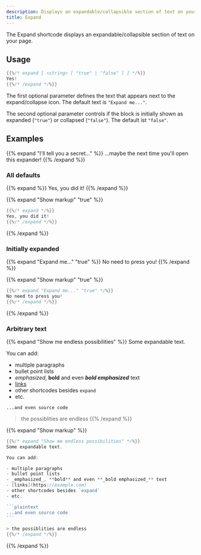 ```yaml
---
description: Displays an expandable/collapsible section of text on your page
title: Expand
---
```


The Expand shortcode displays an expandable/collapsible section of text on your page.

## Usage

````go
{{%/* expand [ <string> [ "true" | "false" ] ] */%}}
Yes!
{{%/* /expand */%}}
````

The first optional parameter defines the text that appears next to the expand/collapse icon. The default text is `"Expand me..."`.

The second optional parameter controls if the block is initially shown as expanded (`"true"`) or collapsed (`"false"`). The default ist `"false"`.
## Examples

{{% expand "I'll tell you a secret..." %}}
...maybe the next time you'll open this expander!
{{% /expand %}}

### All defaults

{{% expand %}}
Yes, you did it!
{{% /expand %}}

{{% expand "Show markup" "true" %}}
````go
{{%/* expand */%}}
Yes, you did it!
{{%/* /expand */%}}
````
{{% /expand %}}

### Initially expanded

{{% expand "Expand me..." "true" %}}
No need to press you!
{{% /expand %}}

{{% expand "Show markup" "true" %}}
````go
{{%/* expand "Expand me..." "true" */%}}
No need to press you!
{{%/* /expand */%}}
````
{{% /expand %}}

### Arbitrary text

{{% expand "Show me endless possibilities" %}}
Some expandable text.

You can add:

- multiple paragraphs
- bullet point lists
- _emphasized_, **bold** and even **_bold emphasized_** text
- [links](https://example.com)
- other shortcodes besides `expand`
- etc.

```plaintext
...and even source code
```

> the possiblities are endless
{{% /expand %}}

{{% expand "Show markup" %}}
````go
{{%/* expand "Show me endless possibilities" */%}}
Some expandable text.

You can add:

- multiple paragraphs
- bullet point lists
- _emphasized_, **bold** and even **_bold emphasized_** text
- [links](https://example.com)
- other shortcodes besides `expand`
- etc.

```plaintext
...and even source code
```

> the possiblities are endless
{{%/* /expand */%}}
````
{{% /expand %}}

